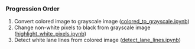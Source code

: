 ### Progression Order

1. Convert colored image to grayscale image ([colored_to_grayscale.ipynb](https://github.com/phamkevinT/autonomous_car/blob/main/computer_vision_part_1/colored_to_grayscale.ipynb))
2. Change non-white pixels to black from grayscale image ([highlight_white_pixels.ipynb](https://github.com/phamkevinT/autonomous_car/blob/main/computer_vision_part_1/highlight_white_pixels.ipynb))
3. Detect white lane lines from colored image ([detect_lane_lines.ipynb](https://github.com/phamkevinT/autonomous_car/blob/main/computer_vision_part_1/detect_lane_lines.ipynb))
